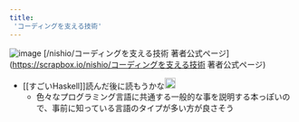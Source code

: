 ```yaml
---
title:
 'コーディングを支える技術'
---
```


![image](https://gyazo.com/99914d7ba17b14097a08f29ff6c290c8/thumb/1000)
[/nishio/コーディングを支える技術 著者公式ページ](https://scrapbox.io/nishio/コーディングを支える技術 著者公式ページ)

- [[すごいHaskell]]読んだ後に読もうかな<img src='https://scrapbox.io/api/pages/blu3mo-public/blu3mo/icon' alt='blu3mo.icon' height="19.5"/>
    - 色々なプログラミング言語に共通する一般的な事を説明する本っぽいので、事前に知っている言語のタイプが多い方が良さそう
